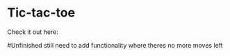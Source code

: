 # Tic-tac-toe

Check it out here:


#Unfinished
still need to add functionality where theres no more moves left
